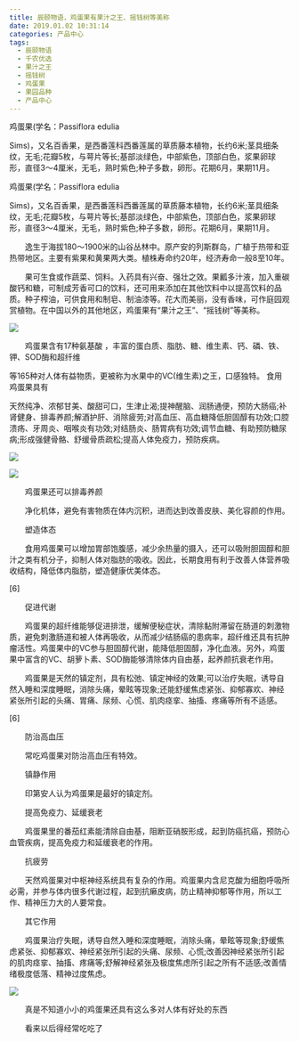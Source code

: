 ```yaml
---
title: 辰颐物语，鸡蛋果有果汁之王、摇钱树等美称
date: 2019.01.02 10:31:14
categories: 产品中心
tags:
  - 辰颐物语
  - 千农优选
  - 果汁之王
  - 摇钱树
  - 鸡蛋果
  - 果园品种
  - 产品中心
---
```




鸡蛋果(学名：Passiflora edulia

Sims)，又名百香果，是西番莲科西番莲属的草质藤本植物，长约6米;茎具细条纹，无毛;花瓣5枚，与萼片等长;基部淡绿色，中部紫色，顶部白色，浆果卵球形，直径3～4厘米，无毛，熟时紫色;种子多数，卵形。花期6月，果期11月。

<!-- more -->



鸡蛋果(学名：Passiflora edulia

Sims)，又名百香果，是西番莲科西番莲属的草质藤本植物，长约6米;茎具细条纹，无毛;花瓣5枚，与萼片等长;基部淡绿色，中部紫色，顶部白色，浆果卵球形，直径3～4厘米，无毛，熟时紫色;种子多数，卵形。花期6月，果期11月。

　　逸生于海拔180～1900米的山谷丛林中。原产安的列斯群岛，广植于热带和亚热带地区。主要有紫果和黄果两大类。植株寿命约20年，经济寿命一般8至10年。

　　果可生食或作蔬菜、饲料。入药具有兴奋、强壮之效。果瓤多汁液，加入重碳酸钙和糖，可制成芳香可口的饮料，还可用来添加在其他饮料中以提高饮料的品质。种子榨油，可供食用和制皂、制油漆等。花大而美丽，没有香味，可作庭园观赏植物。在中国以外的其他地区，鸡蛋果有“果汁之王”、“摇钱树”等美称。

![](//upload-images.jianshu.io/upload_images/15158314-ce3b7defb1b76b7f?imageMogr2/auto-orient/strip%7CimageView2/2/w/623/format/webp)

　　鸡蛋果含有17种氨基酸 ，丰富的蛋白质、脂肪、糖、维生素、钙、磷、铁、钾、SOD酶和超纤维

等165种对人体有益物质，更被称为水果中的VC(维生素)之王，口感独特。 食用鸡蛋果具有

天然纯净、浓郁甘美、酸甜可口，生津止渴;提神醒脑、润肠通便，预防大肠癌;补肾健身、排毒养颜;解酒护肝、消除疲劳;对高血压、高血糖降低胆固醇有功效;口腔溃疡、牙周炎、咽喉炎有功效;对结肠炎、肠胃病有功效;调节血糖、有助预防糖尿病;形成强健骨骼、舒缓骨质疏松;提高人体免疫力，预防疾病。

![](//upload-images.jianshu.io/upload_images/15158314-d1fb6561628c2235?imageMogr2/auto-orient/strip%7CimageView2/2/w/501/format/webp)

![](//upload-images.jianshu.io/upload_images/15158314-0de751fce59f016e?imageMogr2/auto-orient/strip%7CimageView2/2/w/480/format/webp)

　　鸡蛋果还可以排毒养颜




　　净化机体，避免有害物质在体内沉积，进而达到改善皮肤、美化容颜的作用。

　　塑造体态

　　食用鸡蛋果可以增加胃部饱腹感，减少余热量的摄入，还可以吸附胆固醇和胆汁之类有机分子，抑制人体对脂肪的吸收。因此，长期食用有利于改善人体营养吸收结构，降低体内脂肪，塑造健康优美体态。

[6]

　　促进代谢

　　鸡蛋果的超纤维能够促进排泄，缓解便秘症状，清除黏附滞留在肠道的刺激物质，避免刺激肠道和被人体再吸收，从而减少结肠癌的患病率，超纤维还具有抗肿瘤活性。鸡蛋果中的VC参与胆固醇代谢，能降低胆固醇，净化血液。另外，鸡蛋果中富含的VC、胡萝卜素、SOD酶能够清除体内自由基，起养颜抗衰老作用。

　　鸡蛋果是天然的镇定剂，具有松弛、镇定神经的效果;可以治疗失眠，诱导自然入睡和深度睡眠，消除头痛，晕眩等现象;还能舒缓焦虑紧张、抑郁寡欢、神经紧张所引起的头痛、胃痛、尿频、心慌、肌肉痉挛、抽搐、疼痛等所有不适感。

[6]

　　防治高血压

　　常吃鸡蛋果对防治高血压有特效。

　　镇静作用

　　印第安人认为鸡蛋果是最好的镇定剂。

　　提高免疫力、延缓衰老

　　鸡蛋果里的番茄红素能清除自由基，阻断亚硝胺形成，起到防癌抗癌，预防心血管疾病，提高免疫力和延缓衰老的作用。

　　抗疲劳

　　天然鸡蛋果对中枢神经系统具有复杂的作用。鸡蛋果内含尼克酸为细胞呼吸所必需，并参与体内很多代谢过程，起到抗癞皮病，防止精神抑郁等作用，所以工作、精神压力大的人要常食。

　　其它作用

　　鸡蛋果治疗失眠，诱导自然入睡和深度睡眠，消除头痛，晕眩等现象;舒缓焦虑紧张、抑郁寡欢、神经紧张所引起的头痛、尿频、心慌;改善因神经紧张所引起的肌肉痉挛、抽搐、疼痛等;舒解神经紧张及极度焦虑所引起之所有不适感;改善情绪极度低落、精神过度焦虑。

![](//upload-images.jianshu.io/upload_images/15158314-cc1a6d46458c309e?imageMogr2/auto-orient/strip%7CimageView2/2/w/512/format/webp)

　　真是不知道小小的鸡蛋果还具有这么多对人体有好处的东西

　　看来以后得经常吃吃了

